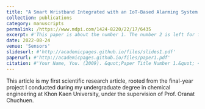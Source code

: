 ```yaml
---
title: "A Smart Wristband Integrated with an IoT-Based Alarming System for Real-Time Sweat Alcohol Monitoring"
collection: publications
category: manuscripts
permalink: /https://www.mdpi.com/1424-8220/22/17/6435
excerpt: #'This paper is about the number 1. The number 2 is left for future work.'
date: 2022-08-24
venue: 'Sensors'
slidesurl: #'http://academicpages.github.io/files/slides1.pdf'
paperurl: #'http://academicpages.github.io/files/paper1.pdf'
citation: #'Your Name, You. (2009). &quot;Paper Title Number 1.&quot; <i>Journal 1</i>. 1(1).'
---
```


This article is my first scientific research article, rooted from the final-year project I conducted during my undergraduate degree in chemical engineering at Khon Kaen University, under the supervision of Prof. Oranat Chuchuen.